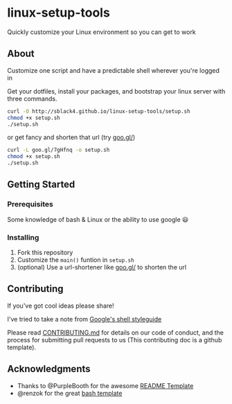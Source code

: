 # linux-setup-tools
Quickly customize your Linux environment so you can get to work


## About 

Customize one script and have a predictable shell wherever you're logged in 

Get your dotfiles, install your packages, and bootstrap your 
linux server with three commands. 

```bash
curl -O http://sblack4.github.io/linux-setup-tools/setup.sh
chmod +x setup.sh
./setup.sh
```
or get fancy and shorten that url (try [goo.gl/](https://goo.gl/))
```bash
curl -L goo.gl/7gHfnq -o setup.sh
chmod +x setup.sh
./setup.sh
```

## Getting Started



### Prerequisites

Some knowledge of bash & Linux or the ability to use google :smiley:


### Installing

1. Fork this repository
2. Customize the `main()` funtion in `setup.sh`
3. (optional) Use a url-shortener like [goo.gl/](https://goo.gl/) to shorten the url


## Contributing

If you've got cool ideas please share! 

I've tried to take a note from 
[Google's shell styleguide](https://google.github.io/styleguide/shell.xml)

Please read [CONTRIBUTING.md](.github/CONTRIBUTING.md) for details on our code of
 conduct, and the process for submitting pull requests to us 
 (This contributing doc is a github template).


## Acknowledgments

* Thanks to @PurpleBooth for the awesome [README Template](https://gist.github.com/PurpleBooth/109311bb0361f32d87a2) 
* @renzok for the great [bash template](https://gist.github.com/renzok/ba603c044964b2c50153)
